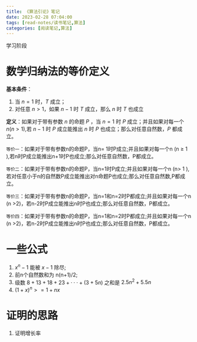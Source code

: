 ```yaml
---
title: 《算法引论》笔记
date: 2023-02-28 07:04:00
tags: [read-notes/读书笔记,算法]
categories: [阅读笔记,算法]
---
```


学习阶段

<!-- more -->

# 数学归纳法的等价定义

**基本条件**：

1. 当 $n=1$ 时，$T$ 成立；
2. 对任意 $n>1$，如果 $n-1$ 时 $T$ 成立，那么 $n$ 时 $T$ 也成立

**定义**：如果对于带有参数 $n$ 的命题 $P$ ，当 $n=1$ 时 $Р$ 成立；并且如果对每一个 $n (n>1)$,若 $n-1$ 时 $P$ 成立能推出 $n$ 时 $Р$ 也成立；那么对任意自然数，$Р$ 都成立。

`等价一`：如果对于带有参数n的命题P，当n= 1时Р成立;并且如果对每一个n (n ≥ 1 ),若n时Р成立能推出n+1时Р也成立;那么对任意自然数，Р都成立。

`等价二`：如果对于带有参数n的命题P，当n=1时Р成立;并且如果对每一个n (n> 1 ),若对任意小于n的自然数Р成立能推出对n命题Р也成立;那么对任意自然数,Р都成立。

`等价三`：如果对于带有参数n的命题P，当n=1和n=2时Р都成立;并且如果对每一个n (n >2)，若n-2时Р成立能推出n时Р也成立;那么对任意自然数，Р都成立。

`等价四`：如果对于带有参数n的命题P，当n=1和n=2时Р都成立;并且如果对每一个n (n >2)，若n-2时Р成立能推出n时Р也成立;那么对任意自然数，Р都成立。

# 一些公式

1.	$x^n-1$ 能被 $x-1$ 除尽;
2.	前n个自然数和为 n(n+1)/2;
3.	级数 $8+13+18+23+···+(3+5n)$ 之和是 $2.5n^2+5.5n$
4.	$(1+x)^n>=1+nx$

# 证明的思路

1.	证明增长率